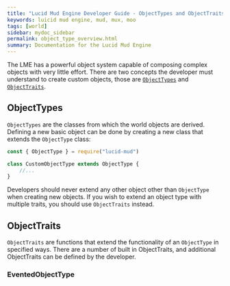 ```yaml
---
title: "Lucid Mud Engine Developer Guide - ObjectTypes and ObjectTraits"
keywords: luicid mud engine, mud, mux, moo
tags: [world]
sidebar: mydoc_sidebar
permalink: object_type_overview.html
summary: Documentation for the Lucid Mud Engine
---
```


The LME has a powerful object system capable of composing complex objects with very little effort. There are two 
concepts the developer must understand to create custom objects, those are [`ObjectTypes`]() and [`ObjectTraits`]().

## ObjectTypes

`ObjectTypes` are the classes from which the world objects are derived. Defining a new basic object can be done by 
creating a new class that extends the `ObjectType` class:

```javascript
const { ObjectType } = require("lucid-mud")

class CustomObjectType extends ObjectType {
    //...
}
``` 
Developers should never extend any other object other than `ObjectType` when creating new objects. If you wish to
extend an object type with multiple traits, you should use `ObjectTraits` instead.


## ObjectTraits

`ObjectTraits` are functions that extend the functionality of an `ObjectType` in specified ways. There are a number of
built in ObjectTraits, and additional ObjectTraits can be defined by the developer.

### EventedObjectType

